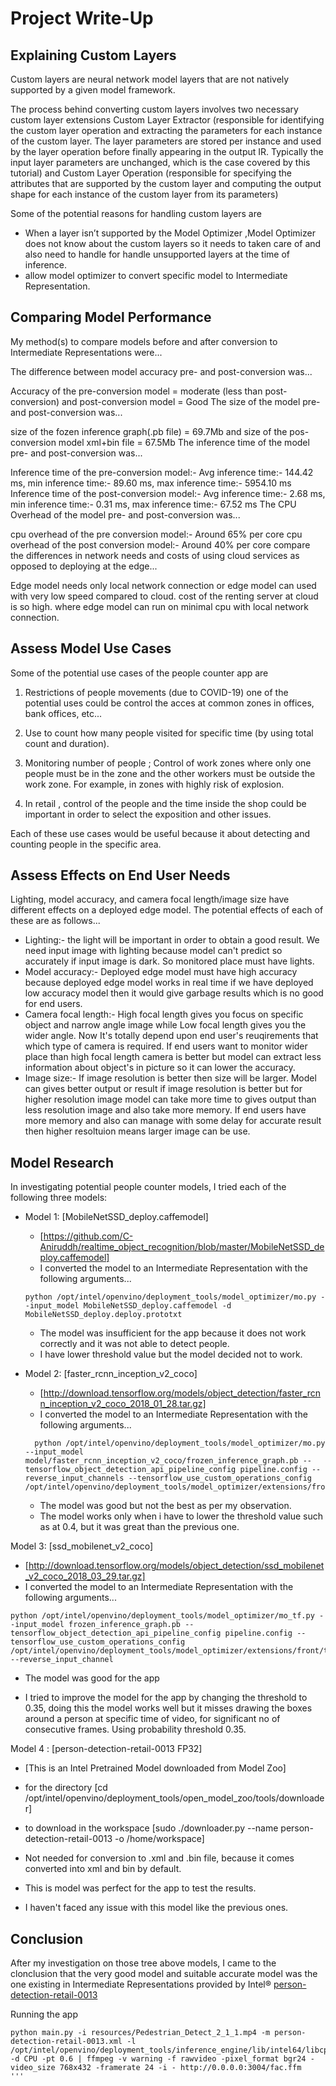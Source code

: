 # Project Write-Up

## Explaining Custom Layers

Custom layers are neural network model layers that are not natively supported by a given model framework.

The process behind converting custom layers involves two necessary custom layer extensions Custom Layer Extractor
(responsible for identifying the custom layer operation and extracting the parameters for each instance of the custom layer. The layer parameters are stored per instance and used by the layer operation before finally appearing in the output IR. Typically the input layer parameters are unchanged, which is the case covered by this tutorial) and Custom Layer Operation
(responsible for specifying the attributes that are supported by the custom layer and computing the output shape for each instance of the custom layer from its parameters)

Some of the potential reasons for handling custom layers are
- When a layer isn’t supported by the Model Optimizer ,Model Optimizer does not know about the custom layers so it needs to taken care of and also need to handle for handle unsupported layers at the time of inference.
- allow model optimizer to convert specific model to Intermediate Representation.

## Comparing Model Performance

My method(s) to compare models before and after conversion to Intermediate Representations were...

The difference between model accuracy pre- and post-conversion was...

Accuracy of the pre-conversion model = moderate (less than post-conversion) and post-conversion model = Good
The size of the model pre- and post-conversion was...

size of the fozen inference graph(.pb file) = 69.7Mb and size of the pos-conversion model xml+bin file = 67.5Mb
The inference time of the model pre- and post-conversion was...

Inference time of the pre-conversion model:- Avg inference time:- 144.42 ms, min inference time:- 89.60 ms, max inference time:- 5954.10 ms
Inference time of the post-conversion model:- Avg inference time:- 2.68 ms, min inference time:- 0.31 ms, max inference time:- 67.52 ms
The CPU Overhead of the model pre- and post-conversion was...

cpu overhead of the pre conversion model:- Around 65% per core
cpu overhead of the post conversion model:- Around 40% per core
compare the differences in network needs and costs of using cloud services as opposed to deploying at the edge...

Edge model needs only local network connection or edge model can used with very low speed compared to cloud.
cost of the renting server at cloud is so high. where edge model can run on minimal cpu with local network connection.

## Assess Model Use Cases

Some of the potential use cases of the people counter app are

1.  Restrictions of people movements (due to COVID-19) one of the potential uses could be control the acces at common zones in offices, bank offices, etc...

2. Use to count how many people visited for specific time (by using total count and duration).

3. Monitoring number of people ; Control of work zones where only one people must be in the zone and the other workers must be outside the work zone. For example, in zones with highly risk of explosion.

4. In retail , control of the people and the time inside the shop could be important in order to select the exposition and other issues.

Each of these use cases would be useful because it about detecting and counting people in the specific area. 

## Assess Effects on End User Needs

Lighting, model accuracy, and camera focal length/image size have different effects on a
deployed edge model. The potential effects of each of these are as follows...
- Lighting:- the light will be important in order to obtain a good result. We need input image with lighting because model can't predict so accurately if input image is dark. So monitored place must have lights.
- Model accuracy:- Deployed edge model must have high accuracy because deployed edge model works in real time if we have deployed low accuracy model then it would give garbage results which is no good for end users.
- Camera focal length:- High focal length gives you focus on specific object and narrow angle image while Low focal length gives you the wider angle. Now It's totally depend upon end user's reuqirements that which type of camera is required. If end users want to monitor wider place than high focal length camera is better but model can extract less information about object's in picture so it can lower the accuracy.
- Image size:- If image resolution is better then size will be larger. Model can gives better output or result if image resolution is better but for higher resolution image model can take more time to gives output than less resolution image and also take more memory. If end users have more memory and also can manage with some delay for accurate result then higher resoltuion means larger image can be use.

## Model Research

In investigating potential people counter models, I tried each of the following three models:

- Model 1: [MobileNetSSD_deploy.caffemodel]
  - [https://github.com/C-Aniruddh/realtime_object_recognition/blob/master/MobileNetSSD_deploy.caffemodel]
  - I converted the model to an Intermediate Representation with the following arguments...
  ```
  python /opt/intel/openvino/deployment_tools/model_optimizer/mo.py --input_model MobileNetSSD_deploy.caffemodel -d MobileNetSSD_deploy.deploy.prototxt
  ```
  - The model was insufficient for the app because it does not work correctly and it was not able to detect people.
  - I have lower threshold value but the model decided not to work.
  
- Model 2: [faster_rcnn_inception_v2_coco]
  - [http://download.tensorflow.org/models/object_detection/faster_rcnn_inception_v2_coco_2018_01_28.tar.gz]
  - I converted the model to an Intermediate Representation with the following arguments...
  ```
    python /opt/intel/openvino/deployment_tools/model_optimizer/mo.py --input_model model/faster_rcnn_inception_v2_coco/frozen_inference_graph.pb --tensorflow_object_detection_api_pipeline_config pipeline.config --reverse_input_channels --tensorflow_use_custom_operations_config /opt/intel/openvino/deployment_tools/model_optimizer/extensions/front/tf/faster_rcnn_support.json
    ```
  - The model was good but not the best as per my observation.
  - The model works only when i have to lower the threshold value such as at 0.4, but it was great than the previous one.

Model 3: [ssd_mobilenet_v2_coco]
  - [http://download.tensorflow.org/models/object_detection/ssd_mobilenet_v2_coco_2018_03_29.tar.gz]
  - I converted the model to an Intermediate Representation with the following arguments...
  ```
  python /opt/intel/openvino/deployment_tools/model_optimizer/mo_tf.py --input_model frozen_inference_graph.pb --tensorflow_object_detection_api_pipeline_config pipeline.config --tensorflow_use_custom_operations_config /opt/intel/openvino/deployment_tools/model_optimizer/extensions/front/tf/ssd_v2_support.json --reverse_input_channel
  ```
  - The model was good for the app 
  
  - I tried to improve the model for the app by changing the threshold to 0.35, doing this the model works well but it misses drawing the boxes around a person at specific time of video, for significant no of consecutive frames.  Using probability threshold 0.35.
 
 Model 4 : [person-detection-retail-0013 FP32]
 - [This is an Intel Pretrained Model downloaded from Model Zoo]
 - for the directory [cd /opt/intel/openvino/deployment_tools/open_model_zoo/tools/downloader]
 - to download in the workspace [sudo ./downloader.py --name person-detection-retail-0013 -o /home/workspace]
 - Not needed for conversion to .xml and .bin file, because it comes converted into xml and bin by default.
 
 - This is model was perfect for the app to test the results.
 - I haven't faced any issue with this model like the previous ones.

## Conclusion


After my investigation on those tree above models, I came to  the clonclusion that the very good model and  suitable accurate model was the one existing in Intermediate Representations provided by Intel® [person-detection-retail-0013](https://docs.openvinotoolkit.org/latest/_models_intel_person_detection_retail_0013_description_person_detection_retail_0013.html)


Running the app 

```
python main.py -i resources/Pedestrian_Detect_2_1_1.mp4 -m person-detection-retail-0013.xml -l /opt/intel/openvino/deployment_tools/inference_engine/lib/intel64/libcpu_extension_sse4.so -d CPU -pt 0.6 | ffmpeg -v warning -f rawvideo -pixel_format bgr24 -video_size 768x432 -framerate 24 -i - http://0.0.0.0:3004/fac.ffm
'''
